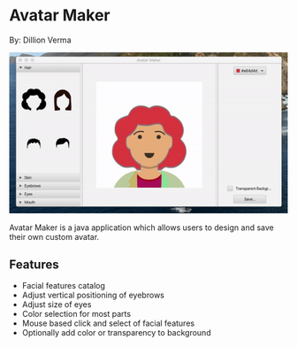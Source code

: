 # Avatar Maker

By: Dillion Verma

![Avatar Maker Gif](img/avatar-maker.gif)

Avatar Maker is a java application which allows users to design and save their own custom avatar.

## Features

- Facial features catalog
- Adjust vertical positioning of eyebrows
- Adjust size of eyes
- Color selection for most parts
- Mouse based click and select of facial features
- Optionally add color or transparency to background
